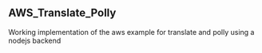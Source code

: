 ## AWS_Translate_Polly

Working implementation of the aws example for translate and polly using a nodejs backend
